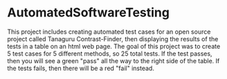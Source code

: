 # AutomatedSoftwareTesting

This project includes creating automated test cases for an open source project called Tanaguru Contrast-Finder, then displaying the results of the tests in a table on an html web page. The goal of this project was to create 5 test cases for 5 different methods, so 25 total tests. If the test passes, then you will see a green "pass" all the way to the right side of the table. If the tests fails, then there will be a red "fail" instead.
